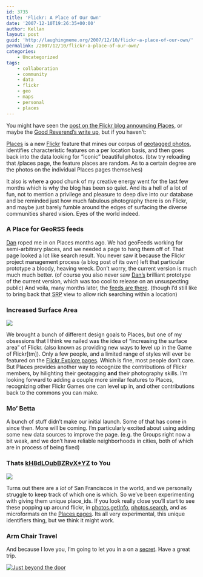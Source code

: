 ```yaml
---
id: 3735
title: 'Flickr: A Place of Our Own'
date: '2007-12-10T19:26:35+00:00'
author: Kellan
layout: post
guid: 'http://laughingmeme.org/2007/12/10/flickr-a-place-of-our-own/'
permalink: /2007/12/10/flickr-a-place-of-our-own/
categories:
    - Uncategorized
tags:
    - collaboration
    - community
    - data
    - flickr
    - geo
    - maps
    - personal
    - places
---
```


You might have seen the [post on the Flickr blog announcing Places](http://blog.flickr.com/en/2007/11/20/a-page-on-flickr-for-every-place-in-the-world/), or maybe the [Good Reverend’s write up](http://geobloggers.com/archives/2007/11/28/the-overdue-flickr-places-blog-post-part-i-urls/), but if you haven’t:

[Places](http://flickr.com/places) is a new [Flickr](http://flickr.com) feature that mines our corpus of [geotagged photos](http://flickr.com/map), identifies characteristic features on a per location basis, and then goes back into the data looking for “iconic” beautiful photos. (btw try reloading that /places page, the feature places are random. As to a certain degree are the photos on the individual Places pages themselves)

It also is where a good chunk of my creative energy went for the last few months which is why the blog has been so quiet. And its a hell of a lot of fun, not to mention a privilege and pleasure to deep dive into our database and be reminded just how much fabulous photography there is on Flickr, and maybe just barely fumble around the edges of surfacing the diverse communities shared vision. Eyes of the world indeed.

### A Place for GeoRSS feeds

[Dan](http://geobloggers.com) roped me in on Places months ago. We had geoFeeds working for semi-arbitrary places, and we needed a page to hang them off of. That page looked a lot like search result. You never saw it because the Flickr project management process (a blog post of its own) left that particular prototype a bloody, heaving wreck. Don’t worry, the current version is much much much better. (of course you also never saw [Dan’s](http://geobloggers.com) brilliant prototype of the current version, which was too cool to release on an unsuspecting public) And voila, many months later, the [feeds are there](http://www.flickr.com/photos/revdancatt/2102761586/). (though I’d still like to bring back that <acronym title="search results page">SRP</acronym> view to allow rich searching within a location)

### Increased Surface Area

[![](http://laughingmeme.org/img/places_carefree.png)](http://flickr.com/photos/viewmaker/178849901)

We brought a bunch of different design goals to Places, but one of my obsessions that I think we nailed was the idea of “increasing the surface area” of Flickr. (also known as providing new ways to level up in the Game of Flickr[tm]). Only a few people, and a limited range of styles will ever be featured on the [Flickr Explore pages](http://flickr.com/explore/interesting/2007/12/). Which is fine, most people don’t care. But Places provides another way to recognize the contributions of Flickr members, by hilighting their geotagging **and** their photography skills. I’m looking forward to adding a couple more similar features to Places, recognizing other Flickr Games one can level up in, and other contributions back to the commons you can make.

### Mo’ Betta

A bunch of stuff didn’t make our initial launch. Some of that has come in since then. More will be coming. I’m particularly excited about using adding some new data sources to improve the page. (e.g. the Groups right now a bit weak, and we don’t have reliable neighborhoods in cities, both of which are in process of being fixed)

### Thats [kH8dLOubBZRvX*YZ](http://flickr.com/places/kH8dLOubBZRvX*YZ) to You

[![](http://laughingmeme.org/img/places_palace.png)](http://flickr.com/map?place_id=kH8dLOubBZRvX_YZ)

Turns out there are a *lot* of San Franciscos in the world, and we personally struggle to keep track of which one is which. So we’ve been experimenting with giving them unique place\_ids. If you look really close you’ll start to see these popping up around flickr, in [photos.getInfo](http://www.flickr.com/services/api/flickr.photos.getInfo.html), [photos.search](http://www.flickr.com/services/api/flickr.photos.search.html), and as microformats on the [Places pages](http://flickr.com/places/random). Its all very experimental, this unique identifiers thing, but we think it might work.

### Arm Chair Travel

And because I love you, I’m going to let you in a on a [secret](http://flickr.com/places/random). Have a great trip.

[![Just beyond the door](http://farm1.static.flickr.com/58/152861599_ba1c2a85ac.jpg)](http://flickr.com/places/United+States/Hawaii/Kapalua?q=napili "Just beyond the door by kellan, on Flickr")